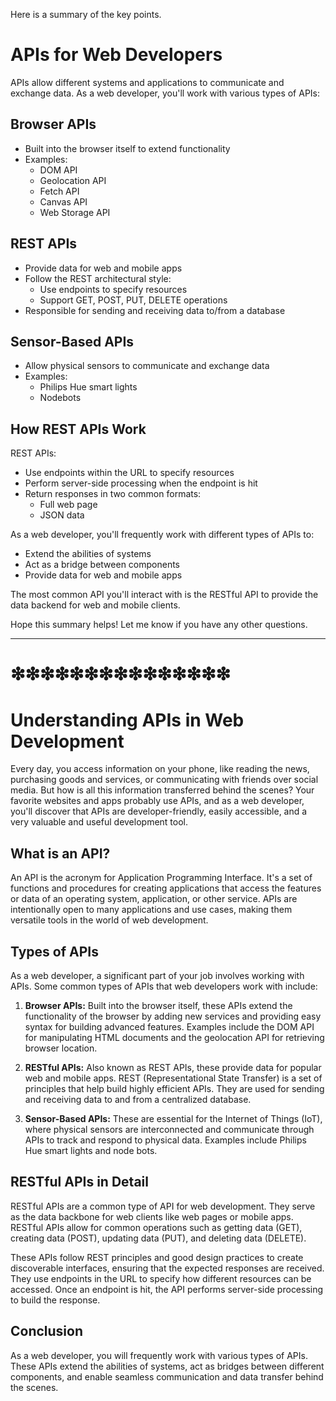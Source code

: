 Here is a summary of the key points.

# APIs for Web Developers

APIs allow different systems and applications to communicate and exchange data. As a web developer, you'll work with various types of APIs:

## Browser APIs

- Built into the browser itself to extend functionality
- Examples:
    - DOM API 
    - Geolocation API
    - Fetch API
    - Canvas API
    - Web Storage API

## REST APIs

- Provide data for web and mobile apps
- Follow the REST architectural style:
    - Use endpoints to specify resources
    - Support GET, POST, PUT, DELETE operations
- Responsible for sending and receiving data to/from a database

## Sensor-Based APIs

- Allow physical sensors to communicate and exchange data 
- Examples:
    - Philips Hue smart lights
    - Nodebots

## How REST APIs Work

REST APIs:

- Use endpoints within the URL to specify resources
- Perform server-side processing when the endpoint is hit 
- Return responses in two common formats:
    - Full web page  
    - JSON data

As a web developer, you'll frequently work with different types of APIs to:

- Extend the abilities of systems
- Act as a bridge between components
- Provide data for web and mobile apps

The most common API you'll interact with is the RESTful API to provide the data backend for web and mobile clients.

Hope this summary helps! Let me know if you have any other questions.

----------------------------
# ❇❇❇❇❇❇❇❇❇❇❇❇❇❇❇
# Understanding APIs in Web Development

Every day, you access information on your phone, like reading the news, purchasing goods and services, or communicating with friends over social media. But how is all this information transferred behind the scenes? Your favorite websites and apps probably use APIs, and as a web developer, you'll discover that APIs are developer-friendly, easily accessible, and a very valuable and useful development tool.

## What is an API?

An API is the acronym for Application Programming Interface. It's a set of functions and procedures for creating applications that access the features or data of an operating system, application, or other service. APIs are intentionally open to many applications and use cases, making them versatile tools in the world of web development.

## Types of APIs

As a web developer, a significant part of your job involves working with APIs. Some common types of APIs that web developers work with include:

1. **Browser APIs:** Built into the browser itself, these APIs extend the functionality of the browser by adding new services and providing easy syntax for building advanced features. Examples include the DOM API for manipulating HTML documents and the geolocation API for retrieving browser location.

2. **RESTful APIs:** Also known as REST APIs, these provide data for popular web and mobile apps. REST (Representational State Transfer) is a set of principles that help build highly efficient APIs. They are used for sending and receiving data to and from a centralized database.

3. **Sensor-Based APIs:** These are essential for the Internet of Things (IoT), where physical sensors are interconnected and communicate through APIs to track and respond to physical data. Examples include Philips Hue smart lights and node bots.

## RESTful APIs in Detail

RESTful APIs are a common type of API for web development. They serve as the data backbone for web clients like web pages or mobile apps. RESTful APIs allow for common operations such as getting data (GET), creating data (POST), updating data (PUT), and deleting data (DELETE).

These APIs follow REST principles and good design practices to create discoverable interfaces, ensuring that the expected responses are received. They use endpoints in the URL to specify how different resources can be accessed. Once an endpoint is hit, the API performs server-side processing to build the response.

## Conclusion

As a web developer, you will frequently work with various types of APIs. These APIs extend the abilities of systems, act as bridges between different components, and enable seamless communication and data transfer behind the scenes.
